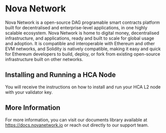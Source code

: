 # Nova Network

Nova Network is a open-source DAG programable smart contracts platform built for decentralised and enterprise-level applications, in one highly scalable ecosystem. Nova Network is home to digital money, decentralised infrastructure, and applications, ready and built to scale for global usage and adoption. It is compatible and interoperable with Ethereum and other EVM networks, and Solidity is natively compatible, making it easy and quick for Ethereum developers to build, deploy, or fork from existing open-source infrastructure built on other networks.

## Installing and Running a HCA Node

You will receive the instructions on how to install and run your HCA L2 node with your validator key.

## More Information

For more information, you can visit our documents library available at https://docs.novanetwork.io or reach out directly to our support team.
